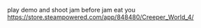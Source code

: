 play demo and shoot jam before jam eat you https://store.steampowered.com/app/848480/Creeper_World_4/